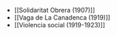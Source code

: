 - [[Solidaritat Obrera (1907)]]
- [[Vaga de La Canadenca (1919)]]
- [[Violencia social (1919-1923)]]
